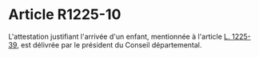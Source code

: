 # Article R1225-10

L'attestation justifiant l'arrivée d'un enfant, mentionnée à l'article [L. 1225-39][1], est délivrée par le président du Conseil départemental.

 [1]: /affichCodeArticle.do?cidTexte=LEGITEXT000006072050&idArticle=LEGIARTI000006900921&dateTexte=&categorieLien=cid
